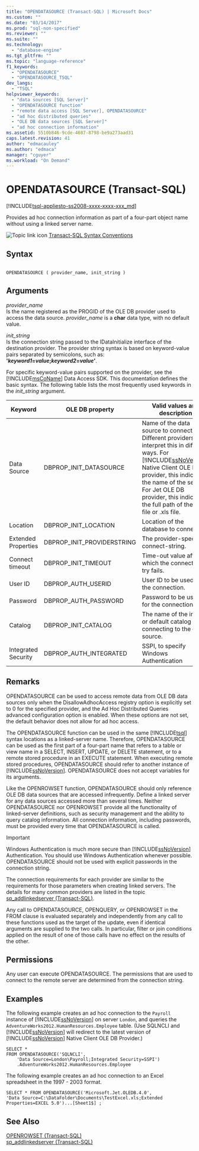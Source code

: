 ```yaml
---
title: "OPENDATASOURCE (Transact-SQL) | Microsoft Docs"
ms.custom: ""
ms.date: "03/14/2017"
ms.prod: "sql-non-specified"
ms.reviewer: ""
ms.suite: ""
ms.technology: 
  - "database-engine"
ms.tgt_pltfrm: ""
ms.topic: "language-reference"
f1_keywords: 
  - "OPENDATASOURCE"
  - "OPENDATASOURCE_TSQL"
dev_langs: 
  - "TSQL"
helpviewer_keywords: 
  - "data sources [SQL Server]"
  - "OPENDATASOURCE function"
  - "remote data access [SQL Server], OPENDATASOURCE"
  - "ad hoc distributed queries"
  - "OLE DB data sources [SQL Server]"
  - "ad hoc connection information"
ms.assetid: 5510b846-9cde-4687-8798-be9a273aad31
caps.latest.revision: 41
author: "edmacauley"
ms.author: "edmaca"
manager: "cguyer"
ms.workload: "On Demand"
---
```

# OPENDATASOURCE (Transact-SQL)
[!INCLUDE[tsql-appliesto-ss2008-xxxx-xxxx-xxx_md](../../includes/tsql-appliesto-ss2008-xxxx-xxxx-xxx-md.md)]

  Provides ad hoc connection information as part of a four-part object name without using a linked server name.  
  
 ![Topic link icon](../../database-engine/configure-windows/media/topic-link.gif "Topic link icon") [Transact-SQL Syntax Conventions](../../t-sql/language-elements/transact-sql-syntax-conventions-transact-sql.md)  
  
## Syntax  
  
```  
  
OPENDATASOURCE ( provider_name, init_string )  
```  
  
## Arguments  
 *provider_name*  
 Is the name registered as the PROGID of the OLE DB provider used to access the data source. *provider_name* is a **char** data type, with no default value.  
  
 *init_string*  
 Is the connection string passed to the IDataInitialize interface of the destination provider. The provider string syntax is based on keyword-value pairs separated by semicolons, such as: **'***keyword1*=*value***;***keyword2*=*value***'**.  
  
 For specific keyword-value pairs supported on the provider, see the [!INCLUDE[msCoName](../../includes/msconame-md.md)] Data Access SDK. This documentation defines the basic syntax. The following table lists the most frequently used keywords in the *init_string* argument.  
  
|Keyword|OLE DB property|Valid values and description|  
|-------------|---------------------|----------------------------------|  
|Data Source|DBPROP_INIT_DATASOURCE|Name of the data source to connect to. Different providers interpret this in different ways. For [!INCLUDE[ssNoVersion](../../includes/ssnoversion-md.md)] Native Client OLE DB provider, this indicates the name of the server. For Jet OLE DB provider, this indicates the full path of the .mdb file or .xls file.|  
|Location|DBPROP_INIT_LOCATION|Location of the database to connect to.|  
|Extended Properties|DBPROP_INIT_PROVIDERSTRING|The provider-specific connect-string.|  
|Connect timeout|DBPROP_INIT_TIMEOUT|Time-out value after which the connection try fails.|  
|User ID|DBPROP_AUTH_USERID|User ID to be used for the connection.|  
|Password|DBPROP_AUTH_PASSWORD|Password to be used for the connection.|  
|Catalog|DBPROP_INIT_CATALOG|The name of the initial or default catalog when connecting to the data source.|  
|Integrated Security|DBPROP_AUTH_INTEGRATED|SSPI, to specify Windows Authentication|  
  
## Remarks  
 OPENDATASOURCE can be used to access remote data from OLE DB data sources only when the DisallowAdhocAccess registry option is explicitly set to 0 for the specified provider, and the Ad Hoc Distributed Queries advanced configuration option is enabled. When these options are not set, the default behavior does not allow for ad hoc access.  
  
 The OPENDATASOURCE function can be used in the same [!INCLUDE[tsql](../../includes/tsql-md.md)] syntax locations as a linked-server name. Therefore, OPENDATASOURCE can be used as the first part of a four-part name that refers to a table or view name in a SELECT, INSERT, UPDATE, or DELETE statement, or to a remote stored procedure in an EXECUTE statement. When executing remote stored procedures, OPENDATASOURCE should refer to another instance of [!INCLUDE[ssNoVersion](../../includes/ssnoversion-md.md)]. OPENDATASOURCE does not accept variables for its arguments.  
  
 Like the OPENROWSET function, OPENDATASOURCE should only reference OLE DB data sources that are accessed infrequently. Define a linked server for any data sources accessed more than several times. Neither OPENDATASOURCE nor OPENROWSET provide all the functionality of linked-server definitions, such as security management and the ability to query catalog information. All connection information, including passwords, must be provided every time that OPENDATASOURCE is called.  
  
> [!IMPORTANT]  
>  Windows Authentication is much more secure than [!INCLUDE[ssNoVersion](../../includes/ssnoversion-md.md)] Authentication. You should use Windows Authentication whenever possible. OPENDATASOURCE should not be used with explicit passwords in the connection string.  
  
 The connection requirements for each provider are similar to the requirements for those parameters when creating linked servers. The details for many common providers are listed in the topic [sp_addlinkedserver &#40;Transact-SQL&#41;](../../relational-databases/system-stored-procedures/sp-addlinkedserver-transact-sql.md).  
  
 Any call to OPENDATASOURCE, OPENQUERY, or OPENROWSET in the FROM clause is evaluated separately and independently from any call to these functions used as the target of the update, even if identical arguments are supplied to the two calls. In particular, filter or join conditions applied on the result of one of those calls have no effect on the results of the other.  
  
## Permissions  
 Any user can execute OPENDATASOURCE. The permissions that are used to connect to the remote server are determined from the connection string.  
  
## Examples  
 The following example creates an ad hoc connection to the `Payroll` instance of [!INCLUDE[ssNoVersion](../../includes/ssnoversion-md.md)] on server `London`, and queries the `AdventureWorks2012.HumanResources.Employee` table. (Use SQLNCLI and [!INCLUDE[ssNoVersion](../../includes/ssnoversion-md.md)] will redirect to the latest version of [!INCLUDE[ssNoVersion](../../includes/ssnoversion-md.md)] Native Client OLE DB Provider.)  
  
```  
SELECT *  
FROM OPENDATASOURCE('SQLNCLI',  
    'Data Source=London\Payroll;Integrated Security=SSPI')  
    .AdventureWorks2012.HumanResources.Employee  
```  
  
 The following example creates an ad hoc connection to an Excel spreadsheet in the 1997 - 2003 format.  
  
```  
SELECT * FROM OPENDATASOURCE('Microsoft.Jet.OLEDB.4.0',  
'Data Source=C:\DataFolder\Documents\TestExcel.xls;Extended Properties=EXCEL 5.0')...[Sheet1$] ;  
```  
  
## See Also  
 [OPENROWSET &#40;Transact-SQL&#41;](../../t-sql/functions/openrowset-transact-sql.md)   
 [sp_addlinkedserver &#40;Transact-SQL&#41;](../../relational-databases/system-stored-procedures/sp-addlinkedserver-transact-sql.md)  
  
  
